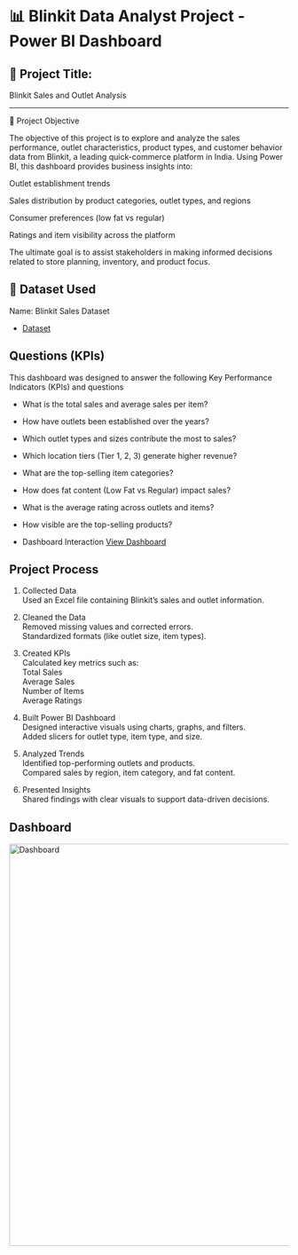 # 📊 Blinkit Data Analyst Project - Power BI Dashboard

## 🚀 Project Title:

Blinkit Sales and Outlet Analysis


---

🎯 Project Objective

The objective of this project is to explore and analyze the sales performance, outlet characteristics, product types, and customer behavior data from Blinkit, a leading quick-commerce platform in India. Using Power BI, this dashboard provides business insights into:

Outlet establishment trends

Sales distribution by product categories, outlet types, and regions

Consumer preferences (low fat vs regular)

Ratings and item visibility across the platform


The ultimate goal is to assist stakeholders in making informed decisions related to store planning, inventory, and product focus.



## 📂 Dataset Used

Name: Blinkit Sales Dataset

-  <a href="https://github.com/LakshmiNarayana8464/Data-Analysis-Dashboard/blob/main/BlinkIT_Grocery_Data.xlsx">Dataset</a>

## Questions (KPIs)

This dashboard was designed to answer the following Key Performance Indicators (KPIs) and questions
-  What is the total sales and average sales per item?
-  How have outlets been established over the years?
-  Which outlet types and sizes contribute the most to sales?
-  Which location tiers (Tier 1, 2, 3) generate higher revenue?
-  What are the top-selling item categories?
-  How does fat content (Low Fat vs Regular) impact sales?
-  What is the average rating across outlets and items?
-  How visible are the top-selling products?

-  Dashboard Interaction <a href="https://github.com/LakshmiNarayana8464/Data-Analysis-Dashboard/blob/main/Dashboard.png">View Dashboard</a>

## Project Process 

1. Collected Data <br>
   Used an Excel file containing Blinkit’s sales and outlet information.

2. Cleaned the Data <br>
   Removed missing values and corrected errors. <br>
   Standardized formats (like outlet size, item types).

3. Created KPIs <br>
   Calculated key metrics such as: <br>
   Total Sales <br>
   Average Sales <br>
   Number of Items <br>
   Average Ratings <br>

4. Built Power BI Dashboard <br>
   Designed interactive visuals using charts, graphs, and filters. <br>
   Added slicers for outlet type, item type, and size. <br>

5. Analyzed Trends <br>
   Identified top-performing outlets and products. <br>
   Compared sales by region, item category, and fat content. <br>

6. Presented Insights <br>
   Shared findings with clear visuals to support data-driven decisions. <br>

## Dashboard
<img width="1318" height="725" alt="Dashboard" src="https://github.com/user-attachments/assets/0350acd8-a461-45a9-9c77-824e840ce60c" />







